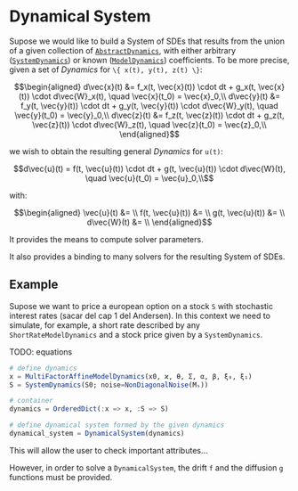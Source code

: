 # Dynamical System

Supose we would like to build a System of SDEs that results from the union of a given collection of [`AbstractDynamics`](@ref), with either arbitrary ([`SystemDynamics`](@ref)) or known ([`ModelDynamics`](@ref)) coefficients. To be more precise, given a set of *Dynamics* for ``\{ x(t), y(t), z(t) \}``:

```math
\begin{aligned}
d\vec{x}(t) &= f_x(t, \vec{x}(t)) \cdot dt + g_x(t, \vec{x}(t)) \cdot d\vec{W}_x(t), \quad \vec{x}(t_0) = \vec{x}_0,\\
d\vec{y}(t) &= f_y(t, \vec{y}(t)) \cdot dt + g_y(t, \vec{y}(t)) \cdot d\vec{W}_y(t), \quad \vec{y}(t_0) = \vec{y}_0,\\
d\vec{z}(t) &= f_z(t, \vec{z}(t)) \cdot dt + g_z(t, \vec{z}(t)) \cdot d\vec{W}_z(t), \quad \vec{z}(t_0) = \vec{z}_0,\\
\end{aligned}
```

 we wish to obtain the resulting general *Dynamics* for ``u(t)``:

 ```math
d\vec{u}(t) = f(t, \vec{u}(t)) \cdot dt + g(t, \vec{u}(t)) \cdot d\vec{W}(t), \quad \vec{u}(t_0) = \vec{u}_0,\\
```

with:

```math
\begin{aligned}
\vec{u}(t)       &= \\
f(t, \vec{u}(t)) &= \\
g(t, \vec{u}(t)) &= \\
d\vec{W}(t)      &= \\
\end{aligned}
```



It provides the means to compute solver parameters.

It also provides a binding to many solvers for the resulting System of SDEs.

## Example

Supose we want to price a european option on a stock `S` with stochastic interest rates (sacar del cap 1 del Andersen). In this context we need to simulate, for example, a short rate described by any `ShortRateModelDynamics` and a stock price given by a `SystemDynamics`.

TODO: equations

```julia
# define dynamics
x = MultiFactorAffineModelDynamics(x0, ϰ, θ, Σ, α, β, ξ₀, ξ₁)
S = SystemDynamics(S0; noise=NonDiagonalNoise(Mₛ))

# container
dynamics = OrderedDict(:x => x, :S => S)

# define dynamical system formed by the given dynamics
dynamical_system = DynamicalSystem(dynamics)
```

This will allow the user to check important attributes...

However, in order to solve a `DynamicalSystem`, the drift `f` and the diffusion `g` functions must be provided.